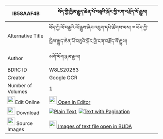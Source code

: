 |IB58AAF4B|བོད་ཀྱི་ཁྱིམ་རྒྱུད་ཆེན་པོ་བཅུའི་སྐོར་གྱི་ངག་བརྗོད་ལོ་རྒྱུས། 
| --- | --- 
|Alternative Title |བོད་ཀྱི་ལོ་བརྒྱའི་ལོ་རྒྱུས་ཞིབ་འཇུག་དཔེ་ཚོགས་ལས། ༧ བོད་ཀྱི་ཁྱིམ་རྒྱུད་ཆེན་པོ་བཅུའི་སྐོར་གྱི་ངག་བརྗོད་ལོ་རྒྱུས།
|Author| མགོ་ལོག་རྣམ་རྒྱལ།
|BDRC ID | W8LS20263
|Creator | Google OCR
|Number of Volumes| 1
|<img width="25" src="https://img.icons8.com/color/25/000000/edit-property.png">Edit Online| [<img width="25" src="https://avatars.githubusercontent.com/u/45091458?s=200&v=4"> Open in Editor](http://editor.openpecha.org/IB58AAF4B)
|<img width="25" src="https://img.icons8.com/fluent/48/000000/download-2.png"/>  Download | [![](https://img.icons8.com/color/20/000000/txt.png)Plain Text](https://github.com/Openpecha/IB58AAF4B/releases/download/v2/bo_kyi_khyimgyu_chenpo_chu_i_k_plain_IB58AAF4B.zip), [![](https://img.icons8.com/color/20/000000/txt.png)Text with Pagination](https://github.com/Openpecha/IB58AAF4B/releases/download/v2/bo_kyi_khyimgyu_chenpo_chu_i_k_pages_IB58AAF4B.zip)
|<img width="25" src="https://img.icons8.com/plasticine/100/000000/pictures-folder.png"/>  Source Images | [<img width="25" src="https://library.bdrc.io/icons/BUDA-small.svg"> Images of text file open in BUDA](https://library.bdrc.io/show/bdr:W8LS20263)